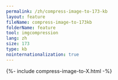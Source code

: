 ```yaml
---
permalink: /zh/compress-image-to-173-kb
layout: feature
fileName: compress-image-to-173kb
folderName: feature
tool: imgcompression
lang: zh
size: 173
type: kb
nointernationalization: true
---
```

{%- include compress-image-to-X.html -%}
      